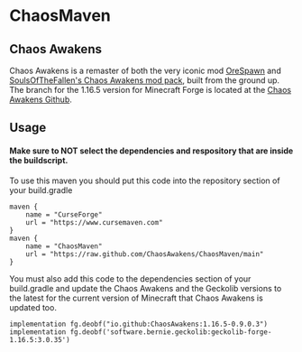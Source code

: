 # ChaosMaven
## Chaos Awakens
Chaos Awakens is a remaster of both the very iconic mod [OreSpawn](https://www.orespawn.com/download.html) and [SoulsOfTheFallen's Chaos Awakens mod pack](https://web.archive.org/web/20180314164908/http://www.dangerzonegame.net/mods.html), built from the ground up. The branch for the 1.16.5 version for Minecraft Forge is located at the [Chaos Awakens Github](https://github.com/ChaosAwakens/ChaosAwakens).

## Usage
#### Make sure to NOT select the dependencies and respository that are inside the buildscript.
To use this maven you should put this code into the repository section of your build.gradle

    maven {
        name = "CurseForge"
        url = "https://www.cursemaven.com"
    }
	maven {
        name = "ChaosMaven"
        url = "https://raw.github.com/ChaosAwakens/ChaosMaven/main"
    }
You must also add this code to the dependencies section of your build.gradle and update the Chaos Awakens and the Geckolib versions to the latest for the current version of Minecraft that Chaos Awakens is updated too.

	implementation fg.deobf("io.github:ChaosAwakens:1.16.5-0.9.0.3")
    implementation fg.deobf('software.bernie.geckolib:geckolib-forge-1.16.5:3.0.35')
